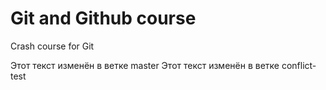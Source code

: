 # Git and Github course


Crash course for Git


Этот текст изменён в ветке master
Этот текст изменён в ветке conflict-test